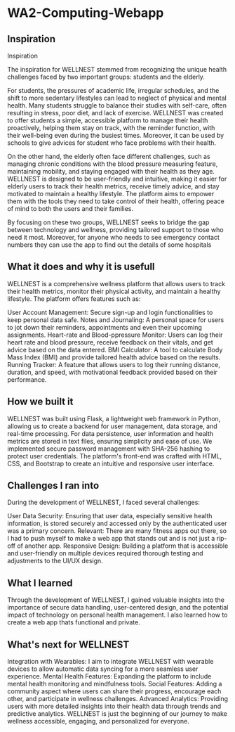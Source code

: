 # WA2-Computing-Webapp
## Inspiration

Inspiration

The inspiration for WELLNEST stemmed from recognizing the unique health challenges faced by two important groups: students and the elderly.

For students, the pressures of academic life, irregular schedules, and the shift to more sedentary lifestyles can lead to neglect of physical and mental health. Many students struggle to balance their studies with self-care, often resulting in stress, poor diet, and lack of exercise. WELLNEST was created to offer students a simple, accessible platform to manage their health proactively, helping them stay on track, with the reminder function, with their well-being even during the busiest times. Moreover, it can be used by schools to give advices for student who face problems with their health.

On the other hand, the elderly often face different challenges, such as managing chronic conditions with the blood pressure measuring feature, maintaining mobility, and staying engaged with their health as they age. WELLNEST is designed to be user-friendly and intuitive, making it easier for elderly users to track their health metrics, receive timely advice, and stay motivated to maintain a healthy lifestyle. The platform aims to empower them with the tools they need to take control of their health, offering peace of mind to both the users and their families. 

By focusing on these two groups, WELLNEST seeks to bridge the gap between technology and wellness, providing tailored support to those who need it most. Moreover, for anyone who needs to see emergency contact numbers they can use the app to find out the details of some hospitals

## What it does and why it is usefull

WELLNEST is a comprehensive wellness platform that allows users to track their health metrics, monitor their physical activity, and maintain a healthy lifestyle. The platform offers features such as:

User Account Management: Secure sign-up and login functionalities to keep personal data safe.
Notes and Journaling: A personal space for users to jot down their reminders, appointments and even their upcoming assignments.
Heart-rate and Blood-ppressure Monitor: Users can log their heart rate and blood pressure, receive feedback on their vitals, and get advice based on the data entered.
BMI Calculator: A tool to calculate Body Mass Index (BMI) and provide tailored health advice based on the results.
Running Tracker: A feature that allows users to log their running distance, duration, and speed, with motivational feedback provided based on their performance.

## How we built it

WELLNEST was built using Flask, a lightweight web framework in Python, allowing us to create a backend for user management, data storage, and real-time processing. For data persistence, user information and health metrics are stored in text files, ensuring simplicity and ease of use. We implemented secure password management with SHA-256 hashing to protect user credentials. The platform's front-end was crafted with HTML, CSS, and Bootstrap to create an intuitive and responsive user interface.

## Challenges I ran into

During the development of WELLNEST, I faced several challenges:

User Data Security: Ensuring that user data, especially sensitive health information, is stored securely and accessed only by the authenticated user was a primary concern.
Relevant: There are many fitness apps out there, so I had to push myself to make a web app that stands out and is not just a rip-off of another app.
Responsive Design: Building a platform that is accessible and user-friendly on multiple devices required thorough testing and adjustments to the UI/UX design.

## What I learned

Through the development of WELLNEST, I gained valuable insights into the importance of secure data handling, user-centered design, and the potential impact of technology on personal health management. I also learned how to create a web app thats functional and private.

## What's next for WELLNEST

Integration with Wearables: I aim to integrate WELLNEST with wearable devices to allow automatic data syncing for a more seamless user experience.
Mental Health Features: Expanding the platform to include mental health monitoring and mindfulness tools.
Social Features: Adding a community aspect where users can share their progress, encourage each other, and participate in wellness challenges.
Advanced Analytics: Providing users with more detailed insights into their health data through trends and predictive analytics.
WELLNEST is just the beginning of our journey to make wellness accessible, engaging, and personalized for everyone.
